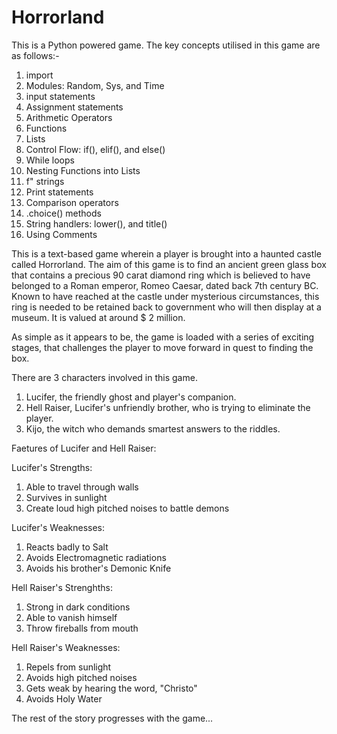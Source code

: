 # Horrorland
This is a Python powered game. The key concepts utilised in this game are as follows:-

1) import
2) Modules: Random, Sys, and Time
3) input statements
4) Assignment statements
5) Arithmetic Operators
6) Functions
7) Lists
8) Control Flow: if(), elif(), and else()
9) While loops
10) Nesting Functions into Lists 
11) f" strings
12) Print statements
13) Comparison operators
14) .choice() methods
15) String handlers: lower(), and title()
16) Using Comments

This is a text-based game wherein a player is brought into a haunted castle called Horrorland. The aim of this game is to find an ancient green glass box that contains a precious 90 carat diamond ring which is believed to have belonged to a Roman emperor, Romeo Caesar, dated back 7th century BC. Known to have reached at the castle under mysterious circumstances, this ring is needed to be retained back to government who will then display at a museum. It is valued at around $ 2 million. 

As simple as it appears to be, the game is loaded with a series of exciting stages, that challenges the player to move forward in quest to finding the box.

There are 3 characters involved in this game.

1) Lucifer, the friendly ghost and player's companion.
2) Hell Raiser, Lucifer's unfriendly brother, who is trying to eliminate the player. 
3) Kijo, the witch who demands smartest answers to the riddles.

Faetures of Lucifer and Hell Raiser:

Lucifer's Strengths:

1)   Able to travel through walls
2)  Survives in sunlight
3) Create loud high pitched noises to battle demons

Lucifer's Weaknesses:

1)   Reacts badly to Salt
2)  Avoids Electromagnetic radiations
3) Avoids his brother's Demonic Knife

Hell Raiser's Strenghths:

1)   Strong in dark conditions
2)  Able to vanish himself
3) Throw fireballs from mouth

Hell Raiser's Weaknesses:

1)   Repels from sunlight
2)  Avoids high pitched noises
3) Gets weak by hearing the word, "Christo"
4)  Avoids Holy Water

The rest of the story progresses with the game...
